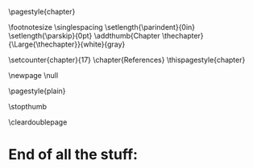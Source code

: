 \pagestyle{chapter}

\footnotesize
\singlespacing
\setlength{\parindent}{0in}
\setlength{\parskip}{0pt}
\addthumb{Chapter \thechapter}{\Large{\thechapter}}{white}{gray}


\setcounter{chapter}{17}
\chapter{References}
\thispagestyle{chapter}

<!-- close the last page of this section as required for removing the thumb index on next "part page" -->
\newpage
\null
<!-- don't show page nrs on cleardouble page -->
\pagestyle{plain}
<!-- stop the thumbmarking scheme (partwise) and start it (chapterwise) in the next chapter -->
\stopthumb
<!-- clear double page so that the chapters start nicely on a new right page -->
\cleardoublepage

# End of all the stuff:
